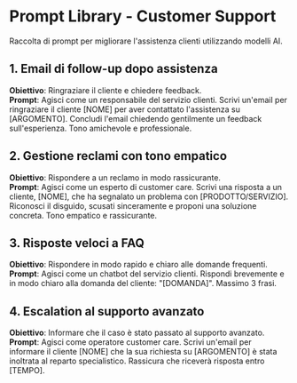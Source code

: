 # Prompt Library - Customer Support
Raccolta di prompt per migliorare l'assistenza clienti utilizzando modelli AI.

## 1. Email di follow-up dopo assistenza
**Obiettivo**: Ringraziare il cliente e chiedere feedback.  
**Prompt**:
Agisci come un responsabile del servizio clienti. Scrivi un'email per ringraziare il cliente [NOME] per aver contattato l'assistenza su [ARGOMENTO]. Concludi l'email chiedendo gentilmente un feedback sull'esperienza. Tono amichevole e professionale.

## 2. Gestione reclami con tono empatico
**Obiettivo**: Rispondere a un reclamo in modo rassicurante.  
**Prompt**:
Agisci come un esperto di customer care. Scrivi una risposta a un cliente, [NOME], che ha segnalato un problema con [PRODOTTO/SERVIZIO]. Riconosci il disguido, scusati sinceramente e proponi una soluzione concreta. Tono empatico e rassicurante.

## 3. Risposte veloci a FAQ
**Obiettivo**: Rispondere in modo rapido e chiaro alle domande frequenti.  
**Prompt**:
Agisci come un chatbot del servizio clienti. Rispondi brevemente e in modo chiaro alla domanda del cliente: "[DOMANDA]". Massimo 3 frasi.

## 4. Escalation al supporto avanzato
**Obiettivo**: Informare che il caso è stato passato al supporto avanzato.  
**Prompt**:
Agisci come operatore customer care. Scrivi un'email per informare il cliente [NOME] che la sua richiesta su [ARGOMENTO] è stata inoltrata al reparto specialistico. Rassicura che riceverà risposta entro [TEMPO].

